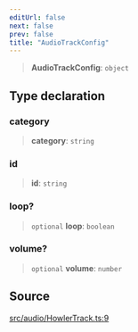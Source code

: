 ```yaml
---
editUrl: false
next: false
prev: false
title: "AudioTrackConfig"
---
```


> **AudioTrackConfig**: `object`

## Type declaration

### category

> **category**: `string`

### id

> **id**: `string`

### loop?

> `optional` **loop**: `boolean`

### volume?

> `optional` **volume**: `number`

## Source

[src/audio/HowlerTrack.ts:9](https://github.com/relishinc/dill-pixel/blob/c79d8e8552aaa0f13a29535c819ae67d025b4669/src/audio/HowlerTrack.ts#L9)
